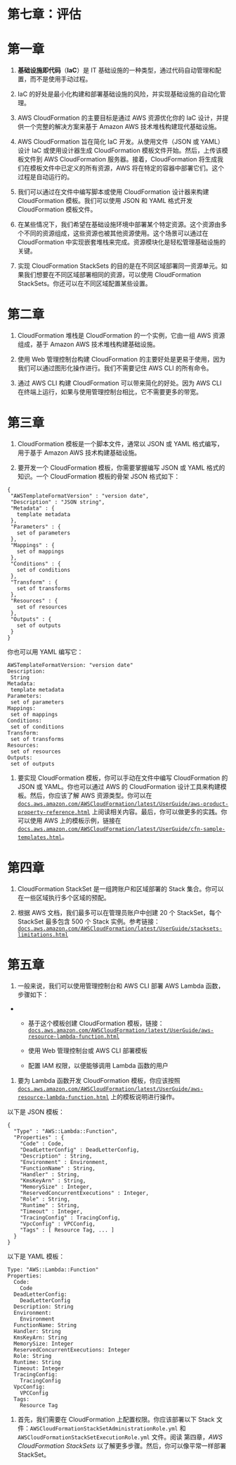 # 第七章：评估

# 第一章

1.  **基础设施即代码**（**IaC**）是 IT 基础设施的一种类型，通过代码自动管理和配置，而不是使用手动过程。

1.  IaC 的好处是最小化构建和部署基础设施的风险，并实现基础设施的自动化管理。

1.  AWS CloudFormation 的主要目标是通过 AWS 资源优化你的 IaC 设计，并提供一个完整的解决方案来基于 Amazon AWS 技术堆栈构建现代基础设施。

1.  AWS CloudFormation 旨在简化 IaC 开发。从使用文件（JSON 或 YAML）设计 IaC 或使用设计器生成 CloudFormation 模板文件开始。然后，上传该模板文件到 AWS CloudFormation 服务器。接着，CloudFormation 将生成我们在模板文件中已定义的所有资源，AWS 将在特定的容器中部署它们。这个过程是自动运行的。

1.  我们可以通过在文件中编写脚本或使用 CloudFormation 设计器来构建 CloudFormation 模板。我们可以使用 JSON 和 YAML 格式开发 CloudFormation 模板文件。

1.  在某些情况下，我们希望在基础设施环境中部署某个特定资源。这个资源由多个不同的资源组成，这些资源也被其他资源使用。这个场景可以通过在 CloudFormation 中实现嵌套堆栈来完成。资源模块化是轻松管理基础设施的关键。

1.  实现 CloudFormation StackSets 的目的是在不同区域部署同一资源单元。如果我们想要在不同区域部署相同的资源，可以使用 CloudFormation StackSets。你还可以在不同区域配置某些设置。

# 第二章

1.  CloudFormation 堆栈是 CloudFormation 的一个实例，它由一组 AWS 资源组成，基于 Amazon AWS 技术堆栈构建基础设施。

1.  使用 Web 管理控制台构建 CloudFormation 的主要好处是更易于使用，因为我们可以通过图形化操作进行。我们不需要记住 AWS CLI 的所有命令。

1.  通过 AWS CLI 构建 CloudFormation 可以带来简化的好处。因为 AWS CLI 在终端上运行，如果与使用管理控制台相比，它不需要更多的带宽。

# 第三章

1.  CloudFormation 模板是一个脚本文件，通常以 JSON 或 YAML 格式编写，用于基于 Amazon AWS 技术构建基础设施。

1.  要开发一个 CloudFormation 模板，你需要掌握编写 JSON 或 YAML 格式的知识。一个 CloudFormation 模板的骨架 JSON 格式如下：

```
{
 "AWSTemplateFormatVersion" : "version date",
 "Description" : "JSON string",
 "Metadata" : {
   template metadata
 },
 "Parameters" : {
   set of parameters
 },
 "Mappings" : {
   set of mappings
 },
 "Conditions" : {
   set of conditions
 },
 "Transform" : {
   set of transforms
 },
 "Resources" : {
   set of resources
 },
 "Outputs" : {
   set of outputs
 }
}
```

你也可以用 YAML 编写它：

```
AWSTemplateFormatVersion: "version date"
Description:
 String
Metadata:
 template metadata
Parameters:
 set of parameters
Mappings:
 set of mappings
Conditions:
 set of conditions
Transform:
 set of transforms
Resources:
 set of resources
Outputs:
 set of outputs
```

1.  要实现 CloudFormation 模板，你可以手动在文件中编写 CloudFormation 的 JSON 或 YAML。你也可以通过 AWS 的 CloudFormation 设计工具来构建模板。然后，你应该了解 AWS 资源类型。你可以在 [`docs.aws.amazon.com/AWSCloudFormation/latest/UserGuide/aws-product-property-reference.html`](https://docs.aws.amazon.com/AWSCloudFormation/latest/UserGuide/aws-product-property-reference.html) 上阅读相关内容。最后，你可以做更多的实践。你可以使用 AWS 上的模板示例，链接在 [`docs.aws.amazon.com/AWSCloudFormation/latest/UserGuide/cfn-sample-templates.html`](https://docs.aws.amazon.com/AWSCloudFormation/latest/UserGuide/cfn-sample-templates.html)。

# 第四章

1.  CloudFormation StackSet 是一组跨账户和区域部署的 Stack 集合。你可以在一些区域执行多个区域的预配。

1.  根据 AWS 文档，我们最多可以在管理员账户中创建 20 个 StackSet，每个 StackSet 最多包含 500 个 Stack 实例。参考链接：[`docs.aws.amazon.com/AWSCloudFormation/latest/UserGuide/stacksets-limitations.html`](https://docs.aws.amazon.com/AWSCloudFormation/latest/UserGuide/stacksets-limitations.html)

# 第五章

1.  一般来说，我们可以使用管理控制台和 AWS CLI 部署 AWS Lambda 函数，步骤如下：

+   +   基于这个模板创建 CloudFormation 模板，链接：[`docs.aws.amazon.com/AWSCloudFormation/latest/UserGuide/aws-resource-lambda-function.html`](https://docs.aws.amazon.com/AWSCloudFormation/latest/UserGuide/aws-resource-lambda-function.html)

    +   使用 Web 管理控制台或 AWS CLI 部署模板

    +   配置 IAM 权限，以便能够调用 Lambda 函数的用户

1.  要为 Lambda 函数开发 CloudFormation 模板，你应该按照 [`docs.aws.amazon.com/AWSCloudFormation/latest/UserGuide/aws-resource-lambda-function.html`](https://docs.aws.amazon.com/AWSCloudFormation/latest/UserGuide/aws-resource-lambda-function.html) 上的模板说明进行操作。

以下是 JSON 模板：

```
{
  "Type" : "AWS::Lambda::Function",
  "Properties" : {
    "Code" : Code,
    "DeadLetterConfig" : DeadLetterConfig,
    "Description" : String,
    "Environment" : Environment,
    "FunctionName" : String,
    "Handler" : String,
    "KmsKeyArn" : String,
    "MemorySize" : Integer,
    "ReservedConcurrentExecutions" : Integer,
    "Role" : String,
    "Runtime" : String,
    "Timeout" : Integer,
    "TracingConfig" : TracingConfig,
    "VpcConfig" : VPCConfig,
    "Tags" : [ Resource Tag, ... ]
  }
}
```

以下是 YAML 模板：

```
Type: "AWS::Lambda::Function"
Properties: 
  Code:
    Code
  DeadLetterConfig:
    DeadLetterConfig
  Description: String
  Environment:
    Environment
  FunctionName: String
  Handler: String
  KmsKeyArn: String
  MemorySize: Integer
  ReservedConcurrentExecutions: Integer
  Role: String
  Runtime: String
  Timeout: Integer
  TracingConfig:
    TracingConfig
  VpcConfig:
    VPCConfig
  Tags: 
    Resource Tag
```

1.  首先，我们需要在 CloudFormation 上配置权限。你应该部署以下 Stack 文件：`AWSCloudFormationStackSetAdministrationRole.yml` 和 `AWSCloudFormationStackSetExecutionRole.yml` 文件。阅读 第四章，*AWS CloudFormation StackSets* 以了解更多步骤。然后，你可以像平常一样部署 StackSet。

